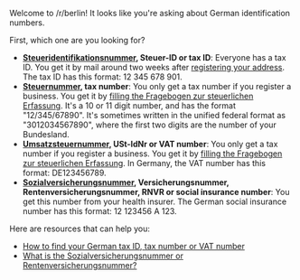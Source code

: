 Welcome to /r/berlin! It looks like you're asking about German identification numbers.

First, which one are you looking for?

* **[Steueridentifikationsnummer](https://allaboutberlin.com/glossary/Steueridentifikationsnummer), Steuer-ID or tax ID**: Everyone has a tax ID. You get it by mail around two weeks after [registering your address](https://allaboutberlin.com/guides/anmeldung-in-english-berlin). The tax ID has this format: 12 345 678 901.
* **[Steuernummer](https://allaboutberlin.com/glossary/Steuernummer), tax number**: You only get a tax number if you register a business. You get it by [filling the Fragebogen zur steuerlichen Erfassung](https://allaboutberlin.com/guides/fragebogen-zur-steuerlichen-erfassung). It's a 10 or 11 digit number, and has the format "12/345/67890". It's sometimes written in the unified federal format as "3012034567890", where the first two digits are the number of your Bundesland.
* **[Umsatzsteuernummer](https://allaboutberlin.com/glossary/Umsatzsteuernummer), USt-IdNr or VAT number**: You only get a tax number if you register a business. You get it by [filling the Fragebogen zur steuerlichen Erfassung](https://allaboutberlin.com/guides/fragebogen-zur-steuerlichen-erfassung). In Germany, the VAT number has this format: DE123456789.
* **[Sozialversicherungsnummer](https://allaboutberlin.com/glossary/Sozialversicherungsnummer), Versicherungsnummer, Rentenversicherungsnummer, RNVR or social insurance number**: You get this number from your health insurer. The German social insurance number has this format: 12 123456 A 123.

Here are resources that can help you:

* [How to find your German tax ID, tax number or VAT number](https://allaboutberlin.com/guides/german-tax-id-steuernummer)
* [What is the Sozialversicherungsnummer or Rentenversicherungsnummer?](https://allaboutberlin.com/guides/german-versicherungsnummer)